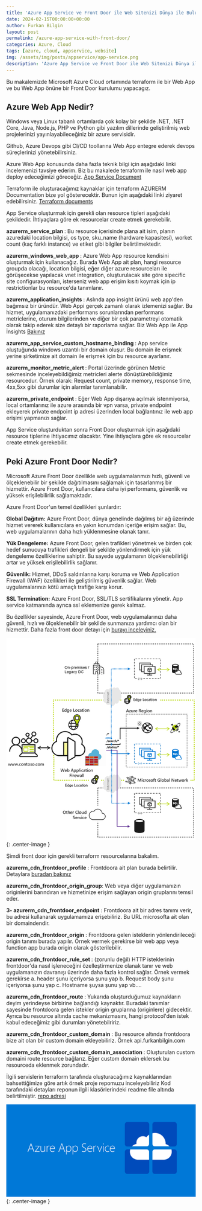 ```yaml
---
title: 'Azure App Service ve Front Door ile Web Sitenizi Dünya ile Buluşturun'
date: 2024-02-15T00:00:00+00:00
author: Furkan Bilgin
layout: post
permalink: /azure-app-service-with-front-door/
categories: Azure, Cloud
tags: [azure, cloud, appservice, website]
img: /assets/img/posts/appservice/app-service.png
description: 'Azure App Service ve Front Door ile Web Sitenizi Dünya ile Buluşturun'
---
```


Bu makalemizde Microsoft Azure Cloud ortamında terraform ile bir Web App ve bu Web App önüne bir Front Door kurulumu yapacagız.

<h2>Azure Web App Nedir?</h2>

Windows veya Linux tabanlı ortamlarda çok kolay bir şekilde .NET, .NET Core, Java, Node.js, PHP ve Python gibi yazılım dillerinde geliştirilmiş web projelerinizi yayınlayabileceğiniz bir azure servisidir.

Github, Azure Devops gibi CI/CD toollarına Web App entegre ederek devops süreçlerinizi yönetebilirsiniz.

Azure Web App konusunda daha fazla teknik bilgi için aşağıdaki linki incelemenizi tavsiye ederim. Biz bu makalede terraform ile nasıl web app deploy edeceğimizi göreceğiz.
<a href="https://learn.microsoft.com/tr-tr/azure/app-service/overview" target="_blank">App Service Document</a>

Terraform ile oluşturacağımız kaynaklar için terraform AZURERM Documentation bize yol gösterecektir. Bunun için aşağıdaki linki ziyaret edebilirsiniz.
<a href="https://registry.terraform.io/providers/hashicorp/azurerm/latest/docs/resources/" target="_blank">Terraform documents </a>

App Service oluşturmak için gerekli olan resource tipleri aşağıdaki şekildedir. İhtiyaçlara göre ek resourcelar create etmek gerekebilir. 

<b>azurerm_service_plan </b> :  Bu resource içerisinde plana ait isim, planın azuredaki location bilgisi, os type, sku_name (hardware kapasitesi), worket count (kaç farklı instance) ve etiket gibi bilgiler belirtilmektedir.
	
<b>azurerm_windows_web_app </b>:   Azure Web App resource kendisini oluşturmak için kullanacağız. Burada Web App ait plan, hangi resource groupda olacağı, location bilgisi, eğer diğer azure resourceları ile görüşecekse yapılacak vnet integration, oluşturulacak site göre sipecific site configurasyonları, isterseniz web app erişim kısıtı koymak için ip restrictionlar bu resource'da tanımlanır.

<b>azurerm_application_insights </b>:  Aslında app insight ürünü web app'den bağımsız bir üründür. Web Appi gerçek zamanlı olarak izlemenizi sağlar. Bu hizmet, uygulamanızdaki performans sorunlarından performans metriclerine, oturum bilgilerinden ve diğer bir çok parametreyi otomatik olarak takip ederek size detaylı bir raporlama sağlar. Biz Web App ile App İnsights <a href=" https://learn.microsoft.com/tr-tr/azure/azure-monitor/app/app-insights-overview" target="_blank"> Bakınız </a>
	
<b>azurerm_app_service_custom_hostname_binding </b>:  App service oluştuğunda windows uzantılı bir domain oluşur. Bu domain ile erişmek yerine şirketimize ait domain ile erişmek için bu resource ayarlanır.
	
<b>azurerm_monitor_metric_alert </b>:  Portal üzerinde görünen Metric sekmesinde inceleyebildiğimiz metricleri alerte dönüştürebildiğimiz resourcedur.
Örnek olarak: Request count, private memory, response time, 4xx,5xx gibi durumlar için alarmlar tanımlanabilir.
    
<b>azurerm_private_endpoint </b>:   Eğer Web App dışarıya açılmak istenmiyorsa, local ortamlarınız ile azure arasında bir vpn varsa, private endpoint ekleyerek private endpoint ip adresi üzerinden local bağlantınız ile web app erişimi yapmanızı sağlar.

App Service oluşturduktan sonra Front Door oluşturmak için aşağıdaki resource tiplerine ihtiyacımız olacaktır. Yine ihtiyaçlara göre ek resourcelar create etmek gerekebilir. 

<h2>Peki Azure Front Door Nedir?</h2>

Microsoft Azure Front Door özellikle web uygulamalarımızı hızlı, güvenli ve ölçeklenebilir bir şekilde dağıtılmasını sağlamak için tasarlanmış bir hizmettir. 
Azure Front Door, kullanıcılara daha iyi performans, güvenlik ve yüksek erişilebilirlik sağlamaktadır.

Azure Front Door'un temel özellikleri şunlardır:

<b>Global Dağıtım:</b> Azure Front Door, dünya genelinde dağılmış bir ağ üzerinde hizmet vererek kullanıcılara en yakın konumdan içeriğe erişim sağlar. Bu, web uygulamalarının daha hızlı yüklenmesine olanak tanır.

<b>Yük Dengeleme:</b> Azure Front Door, gelen trafikleri yönetmek ve birden çok hedef sunucuya trafikleri dengeli bir şekilde yönlendirmek için yük dengeleme özelliklerine sahiptir. Bu sayede uygulamanın ölçeklenebilirliği artar ve yüksek erişilebilirlik sağlanır.

<b>Güvenlik:</b> Hizmet, DDoS saldırılarına karşı koruma ve Web Application Firewall (WAF) özellikleri ile geliştirilmiş güvenlik sağlar. Web uygulamalarınızı kötü amaçlı trafiğe karşı korur.

<b>SSL Termination:</b> Azure Front Door, SSL/TLS sertifikalarını yönetir. App service katmanında ayrıca ssl eklemenize gerek kalmaz.

Bu özellikler sayesinde, Azure Front Door, web uygulamalarınızı daha güvenli, hızlı ve ölçeklenebilir bir şekilde sunmanıza yardımcı olan bir hizmettir.
Daha fazla front door detayı için <a href="https://learn.microsoft.com/tr-tr/azure/frontdoor/front-door-overview" target="_blank">burayı inceleyiniz.</a>

![Picture description](/assets/img/posts/appservice/front-door-overview-expanded.png){: .center-image }

Şimdi front door için gerekli terraform resourcelarına bakalım.

<b>azurerm_cdn_frontdoor_profile </b>: Frontdoora ait plan burada belirtilir.  
    Detaylara <a href="https://azure.microsoft.com/tr-tr/pricing/details/frontdoor/" target="_blank">buradan bakınız</a>

<b>azurerm_cdn_frontdoor_origin_group</b>: Web veya diğer uygulamanızın originlerini barındıran ve hizmetinize erişim sağlayan origin gruplarını temsil eder.
	
<b>3- azurerm_cdn_frontdoor_endpoint</b> : Frontdoora ait bir adres tanımı verir, bu adresi kullanarak uygulamamıza erişebiliriz. Bu URL microsofta ait olan bir domaindendir. 

<b>azurerm_cdn_frontdoor_origin </b>:  Frontdoora gelen isteklerin yönlendirileceği origin  tanımı burada yapılır. Örnek vermek gerekirse bir web app veya function app burada origin olarak gösterilebilir.

<b>azurerm_cdn_frontdoor_rule_set </b> :  (zorunlu değil)  HTTP isteklerinin frontdoor'da nasıl işleneceğini özelleştirmenize olanak tanır ve web uygulamanızın davranışı üzerinde daha fazla kontrol sağlar.  Örnek vermek gerekirse 
		a. header şunu içeriyorsa şunu yap
		b. Request body şunu içeriyorsa şunu yap
		c. Hostname şuysa şunu yap vb....
	
<b>azurerm_cdn_frontdoor_route </b>:  Yukarıda oluşturduğumuz kaynakların deyim yerindeyse birbirine bağlandığı kaynaktır. Buradaki tanımlar sayesinde frontdoora gelen istekler origin gruplarına (originlere) gidecektir. Ayrıca bu resource altında cache mekanizmasını, hangi protocol'den istek kabul edeceğimiz gibi durumları yönetebilririz.

<b>azurerm_cdn_frontdoor_custom_domain </b>: Bu resource altında frontdoora bize ait olan bir custom domain ekleyebiliriz. 
        Örnek api.furkanbilgin.com

<b>azurerm_cdn_frontdoor_custom_domain_association </b>: Oluşturulan custom domaini route resource bağlarız. Eğer custom domain eklersek bu resourceda eklenmek zorundadır.
	

İlgili servislerin terraform tarafında oluşturacağımız kaynaklarından bahsettiğimize göre artık örnek proje repomuzu inceleyebiliriz
Kod tarafındaki detayları reponun ilgili klasörlerindeki readme file altında belirtilmiştir.
<a href="https://github.com/furkanbilgin/terraform/tree/main/appservice" target="_blank">repo adresi</a>

![Picture description](/assets/img/posts/appservice/app-service.png){: .center-image }